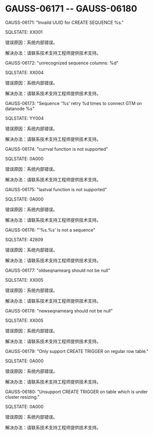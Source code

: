 # GAUSS-06171 -- GAUSS-06180

GAUSS-06171: "Invaild UUID for CREATE SEQUENCE %s."

SQLSTATE: XX001

错误原因：系统内部错误。

解决办法：请联系技术支持工程师提供技术支持。

GAUSS-06172: "unrecognized sequence columns: %d"

SQLSTATE: XX004

错误原因：系统内部错误。

解决办法：请联系技术支持工程师提供技术支持。

GAUSS-06173: "Sequence '%s' retry %d times to connect GTM on datanode %s"

SQLSTATE: YY004

错误原因：系统内部错误。

解决办法：请联系技术支持工程师提供技术支持。

GAUSS-06174: "currval function is not supported"

SQLSTATE: 0A000

错误原因：系统内部错误。

解决办法：请联系技术支持工程师提供技术支持。

GAUSS-06175: "lastval function is not supported"

SQLSTATE: 0A000

错误原因：系统内部错误。

解决办法：请联系技术支持工程师提供技术支持。

GAUSS-06176: "'%s.%s' is not a sequence"

SQLSTATE: 42809

错误原因：系统内部错误。

解决办法：请联系技术支持工程师提供技术支持。

GAUSS-06177: "oldseqnamearg should not be null"

SQLSTATE: XX005

错误原因：系统内部错误。

解决办法：请联系技术支持工程师提供技术支持。

GAUSS-06178: "newseqnamearg should not be null"

SQLSTATE: XX005

错误原因：系统内部错误。

解决办法：请联系技术支持工程师提供技术支持。

GAUSS-06179: "Only support CREATE TRIGGER on regular row table."

SQLSTATE: 0A000

错误原因：系统内部错误。

解决办法：请联系技术支持工程师提供技术支持。

GAUSS-06180: "Unsupport CREATE TRIGGER on table which is under cluster resizing."

SQLSTATE: 0A000

错误原因：系统内部错误。

解决办法：请联系技术支持工程师提供技术支持。

